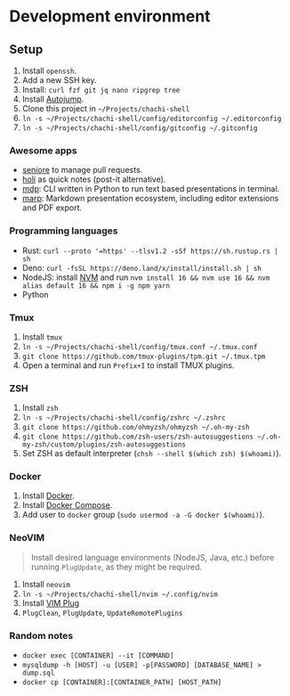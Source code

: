 # Development environment

## Setup

1. Install `openssh`.
2. Add a new SSH key.
3. Install: `curl fzf git jq nano ripgrep tree`
4. Install [Autojump](https://github.com/wting/autojump#name).
5. Clone this project in `~/Projects/chachi-shell`
6. `ln -s ~/Projects/chachi-shell/config/editorconfig ~/.editorconfig`
7. `ln -s ~/Projects/chachi-shell/config/gitconfig ~/.gitconfig`

### Awesome apps

- [seniore](https://github.com/p2kmgcl/seniore) to manage pull requests.
- [holi](https://github.com/p2kmgcl/holi) as quick notes (post-it alternative).
- [mdp](https://github.com/visit1985/mdp): CLI written in Python to run text
  based presentations in terminal.
- [marp](https://marp.app/): Markdown presentation ecosystem, including editor
  extensions and PDF export.

### Programming languages

- Rust: `curl --proto '=https' --tlsv1.2 -sSf https://sh.rustup.rs | sh`
- Deno: `curl -fsSL https://deno.land/x/install/install.sh | sh`
- NodeJS: install [NVM](https://github.com/nvm-sh/nvm#installing-and-updating)
  and run
  `nvm install 16 && nvm use 16 && nvm alias default 16 && npm i -g npm yarn`
- Python

### Tmux

1. Install `tmux`
2. `ln -s ~/Projects/chachi-shell/config/tmux.conf ~/.tmux.conf`
3. `git clone https://github.com/tmux-plugins/tpm.git ~/.tmux.tpm`
4. Open a terminal and run `Prefix+I` to install TMUX plugins.

### ZSH

1. Install `zsh`
2. `ln -s ~/Projects/chachi-shell/config/zshrc ~/.zshrc`
3. `git clone https://github.com/ohmyzsh/ohmyzsh ~/.oh-my-zsh`
4. `git clone https://github.com/zsh-users/zsh-autosuggestions ~/.oh-my-zsh/custom/plugins/zsh-autosuggestions`
5. Set ZSH as default interpreter (`chsh --shell $(which zsh) $(whoami)`).

### Docker

1. Install [Docker](https://docs.docker.com/engine/install/).
2. Install [Docker Compose](https://docs.docker.com/compose/install/).
3. Add user to `docker` group (`sudo usermod -a -G docker $(whoami)`).

### NeoVIM

> Install desired language environments (NodeJS, Java, etc.) before running
> `PlugUpdate`, as they might be required.

1. Install `neovim`
2. `ln -s ~/Projects/chachi-shell/nvim ~/.config/nvim`
3. Install [VIM Plug](https://github.com/junegunn/vim-plug)
4. `PlugClean`, `PlugUpdate`, `UpdateRemotePlugins`

### Random notes

- `docker exec [CONTAINER] --it [COMMAND]`
- `mysqldump -h [HOST] -u [USER] -p[PASSWORD] [DATABASE_NAME] > dump.sql`
- `docker cp [CONTAINER]:[CONTAINER_PATH] [HOST_PATH]`
